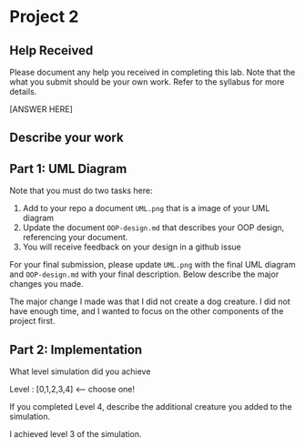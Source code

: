 # Project 2


## Help Received

Please document any help you received in completing this lab. Note that the what you submit should be your own work. Refer to the syllabus for more details. 

[ANSWER HERE]

## Describe your work


## Part 1: UML Diagram

Note that you must do two tasks here:

1. Add to your repo a document `UML.png` that is a image of your UML diagram
2. Update the document `OOP-design.md` that describes your OOP design, referencing your document.
3. You will receive feedback on your design in a github issue

For your final submission, please update `UML.png` with the final UML diagram and `OOP-design.md` with your final description. Below describe the major changes you made.

The major change I made was that I did not create a dog creature. I did not have enough time, and I wanted to focus on the other components of the project first. 

## Part 2: Implementation

What level simulation did you achieve

Level : [0,1,2,3,4] <-- choose one!

If you completed Level 4, describe the additional creature you added to the simulation.

I achieved level 3 of the simulation.

